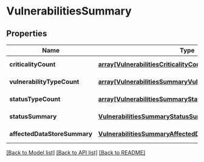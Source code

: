 # VulnerabilitiesSummary

## Properties
Name | Type | Description | Notes
------------ | ------------- | ------------- | -------------
**criticalityCount** | [**array[VulnerabilitiesCriticalityCountInner]**](VulnerabilitiesCriticalityCountInner.md) |  | [default to null]
**vulnerabilityTypeCount** | [**array[VulnerabilitiesSummaryVulnerabilityTypeCountInner]**](VulnerabilitiesSummaryVulnerabilityTypeCountInner.md) |  | [default to null]
**statusTypeCount** | [**array[VulnerabilitiesSummaryStatusTypeCountInner]**](VulnerabilitiesSummaryStatusTypeCountInner.md) |  | [default to null]
**statusSummary** | [**VulnerabilitiesSummaryStatusSummary**](VulnerabilitiesSummaryStatusSummary.md) |  | [default to null]
**affectedDataStoreSummary** | [**VulnerabilitiesSummaryAffectedDataStoreSummary**](VulnerabilitiesSummaryAffectedDataStoreSummary.md) |  | [default to null]

[[Back to Model list]](../README.md#documentation-for-models) [[Back to API list]](../README.md#documentation-for-api-endpoints) [[Back to README]](../README.md)


